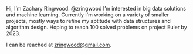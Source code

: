Hi, I’m Zachary Ringwood. @zringwood
I’m interested in big data solutions and machine learning. 
Currently I'm working on a variety of smaller projects, mostly ways to refine my aptitude with data structures and algorithm design. 
Hoping to reach 100 solved problems on project Euler by 2023. 

I can be reached at zringwood@gmail.com. 
